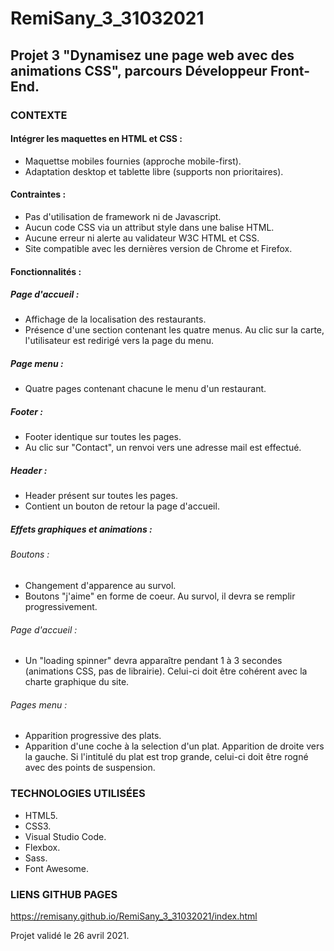 # RemiSany_3_31032021
## Projet 3 "Dynamisez une page web avec des animations CSS", parcours Développeur Front-End.

### CONTEXTE

#### Intégrer les maquettes en HTML et CSS :
- Maquettse mobiles fournies (approche mobile-first).
- Adaptation desktop et tablette libre (supports non prioritaires).

#### Contraintes :
- Pas d'utilisation de framework ni de Javascript.
- Aucun code CSS via un attribut style dans une balise HTML.
- Aucune erreur ni alerte au validateur W3C HTML et CSS.
- Site compatible avec les dernières version de Chrome et Firefox.


#### Fonctionnalités :

##### Page d'accueil :
- Affichage de la localisation des restaurants.
- Présence d'une section contenant les quatre menus. Au clic sur la carte, l'utilisateur est redirigé vers la page du menu.

##### Page menu :
- Quatre pages contenant chacune le menu d'un restaurant.

##### Footer :
- Footer identique sur toutes les pages.
- Au clic sur "Contact", un renvoi vers une adresse mail est effectué.

##### Header :
- Header présent sur toutes les pages.
- Contient un bouton de retour la page d'accueil.

##### Effets graphiques et animations :

###### Boutons :
- Changement d'apparence au survol.
- Boutons "j'aime" en forme de coeur. Au survol, il devra se remplir progressivement.

###### Page d'accueil :
- Un "loading spinner" devra apparaître pendant 1 à 3 secondes (animations CSS, pas de librairie). Celui-ci doit être cohérent avec la charte graphique du site.

###### Pages menu :
- Apparition progressive des plats.
- Apparition d'une coche à la selection d'un plat. Apparition de droite vers la gauche. Si l'intitulé du plat est trop grande, celui-ci doit être rogné avec des points de suspension.


### TECHNOLOGIES UTILISÉES

- HTML5.
- CSS3.
- Visual Studio Code.
- Flexbox.
- Sass.
- Font Awesome.


### LIENS GITHUB PAGES
https://remisany.github.io/RemiSany_3_31032021/index.html

Projet validé le 26 avril 2021.

